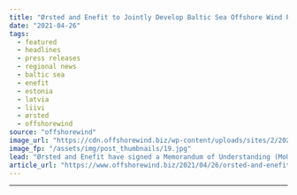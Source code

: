 ```yaml
---
title: "Ørsted and Enefit to Jointly Develop Baltic Sea Offshore Wind Projects"
date: "2021-04-26"
tags: 
  - featured
  - headlines
  - press releases
  - regional news
  - baltic sea
  - enefit
  - estonia
  - latvia
  - liivi
  - ørsted
  - offshorewind
source: "offshorewind"
image_url: "https://cdn.offshorewind.biz/wp-content/uploads/sites/2/2021/04/26090003/%C3%98rsted.jpg"
image_fp: "/assets/img/post_thumbnails/19.jpg"
lead: "Ørsted and Enefit have signed a Memorandum of Understanding (MoU) to together develop large-scale"
article_url: "https://www.offshorewind.biz/2021/04/26/orsted-and-enefit-to-jointly-develop-baltic-sea-offshore-wind-projects/"
---
```


---

